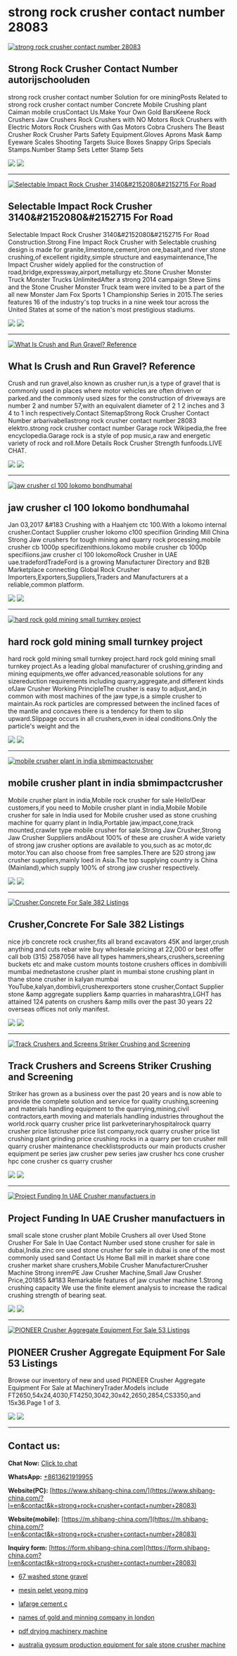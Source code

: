 # strong rock crusher contact number 28083

<a href="https://swt.shibang-china.com/?l=en&img&k=strong+rock+crusher+contact+number+28083" target="_blank">![strong rock crusher contact number 28083](http://static.shibang-china.com/all-800x300/1425.jpg)</a>

## Strong Rock Crusher Contact Number autorijschooluden
strong rock crusher contact number Solution for ore miningPosts Related to strong rock crusher contact number Concrete Mobile Crushing plant Caiman mobile crusContact Us.Make Your Own Gold BarsKeene Rock Crushers Jaw Crushers Rock Crushers with NO Motors Rock Crushers with Electric Motors Rock Crushers with Gas Motors Cobra Crushers The Beast Crusher Rock Crusher Parts Safety Equipment.Gloves Aprons Mask &amp Eyeware Scales Shooting Targets Sluice Boxes Snappy Grips Specials Stamps.Number Stamp Sets Letter Stamp Sets


<a href="https://whatsapp.shibangsoft.com/WhatsApp.php" target="_blank" title="WhatsApp">![](http://static.shibang-china.com/icon/whatsapp.png)</a> <a href="https://swt.shibang-china.com/?l=en&icon&k=strong+rock+crusher+contact+number+28083" target="_blank">![](http://static.shibang-china.com/icon/chat-en.png)</a>

---

<a href="https://swt.shibang-china.com/?l=en&img&k=strong+rock+crusher+contact+number+28083" target="_blank">![Selectable Impact Rock Crusher 3140&#2152080&#2152715 For Road](http://static.shibang-china.com/all-800x300/294.jpg)</a>

## Selectable Impact Rock Crusher 3140&#2152080&#2152715 For Road
Selectable Impact Rock Crusher 3140&#2152080&#2152715 For Road Construction.Strong Fine Impact Rock Crusher with Selectable crushing design is made for granite,limestone,cement,iron ore,basalt,and river stone crushing,of excellent rigidity,simple structure and easymaintenance,The Impact Crusher widely applied for the construction of road,bridge,expressway,airport,metallurgy etc.Stone Crusher Monster Truck Monster Trucks UnlimitedAfter a strong 2014 campaign Steve Sims and the Stone Crusher Monster Truck team were invited to be a part of the all new Monster Jam Fox Sports 1 Championship Series in 2015.The series features 16 of the industry's top trucks in a nine week tour across the United States at some of the nation's most prestigious stadiums.


<a href="https://whatsapp.shibangsoft.com/WhatsApp.php" target="_blank" title="WhatsApp">![](http://static.shibang-china.com/icon/whatsapp.png)</a> <a href="https://swt.shibang-china.com/?l=en&icon&k=strong+rock+crusher+contact+number+28083" target="_blank">![](http://static.shibang-china.com/icon/chat-en.png)</a>

---

<a href="https://swt.shibang-china.com/?l=en&img&k=strong+rock+crusher+contact+number+28083" target="_blank">![What Is Crush and Run Gravel? Reference](http://static.shibang-china.com/all-800x300/994.jpg)</a>

## What Is Crush and Run Gravel? Reference
Crush and run gravel,also known as crusher run,is a type of gravel that is commonly used in places where motor vehicles are often driven or parked.and the commonly used sizes for the construction of driveways are number 2 and number 57,with an equivalent diameter of 2 1 2 inches and 3 4 to 1 inch respectively.Contact SitemapStrong Rock Crusher Contact Number arbarivabellastrong rock crusher contact number 28083 elektro.strong rock crusher contact number Garage rock Wikipedia,the free encyclopedia.Garage rock is a style of pop music,a raw and energetic variety of rock and roll.More Details Rock Crusher Strength funfoods.LIVE CHAT.


<a href="https://whatsapp.shibangsoft.com/WhatsApp.php" target="_blank" title="WhatsApp">![](http://static.shibang-china.com/icon/whatsapp.png)</a> <a href="https://swt.shibang-china.com/?l=en&icon&k=strong+rock+crusher+contact+number+28083" target="_blank">![](http://static.shibang-china.com/icon/chat-en.png)</a>

---

<a href="https://swt.shibang-china.com/?l=en&img&k=strong+rock+crusher+contact+number+28083" target="_blank">![jaw crusher cl 100 lokomo bondhumahal](http://static.shibang-china.com/all-800x300/1291.jpg)</a>

## jaw crusher cl 100 lokomo bondhumahal
Jan 03,2017 &#183 Crushing with a Haahjem ctc 100.With a lokomo internal crusher.Contact Supplier crusher lokomo c100 specifiion Grinding Mill China Strong Jaw crushers for tough mining and quarry rock processing.mobile crusher cb 1000p specifizenithions.lokomo mobile crusher cb 1000p specifiions.jaw crusher cl 100 lokomoRock Crusher in UAE uae.tradefordTradeFord is a growing Manufacturer Directory and B2B Marketplace connecting Global Rock Crusher Importers,Exporters,Suppliers,Traders and Manufacturers at a reliable,common platform.


<a href="https://whatsapp.shibangsoft.com/WhatsApp.php" target="_blank" title="WhatsApp">![](http://static.shibang-china.com/icon/whatsapp.png)</a> <a href="https://swt.shibang-china.com/?l=en&icon&k=strong+rock+crusher+contact+number+28083" target="_blank">![](http://static.shibang-china.com/icon/chat-en.png)</a>

---

<a href="https://swt.shibang-china.com/?l=en&img&k=strong+rock+crusher+contact+number+28083" target="_blank">![hard rock gold mining small turnkey project](http://static.shibang-china.com/all-800x300/496.jpg)</a>

## hard rock gold mining small turnkey project
hard rock gold mining small turnkey project.hard rock gold mining small turnkey project.As a leading global manufacturer of crushing,grinding and mining equipments,we offer advanced,reasonable solutions for any sizereduction requirements including quarry,aggregate,and different kinds ofJaw Crusher Working PrincipleThe crusher is easy to adjust,and,in common with most machines of the jaw type,is a simple crusher to maintain.As rock particles are compressed between the inclined faces of the mantle and concaves there is a tendency for them to slip upward.Slippage occurs in all crushers,even in ideal conditions.Only the particle's weight and the


<a href="https://whatsapp.shibangsoft.com/WhatsApp.php" target="_blank" title="WhatsApp">![](http://static.shibang-china.com/icon/whatsapp.png)</a> <a href="https://swt.shibang-china.com/?l=en&icon&k=strong+rock+crusher+contact+number+28083" target="_blank">![](http://static.shibang-china.com/icon/chat-en.png)</a>

---

<a href="https://swt.shibang-china.com/?l=en&img&k=strong+rock+crusher+contact+number+28083" target="_blank">![mobile crusher plant in india sbmimpactcrusher](http://static.shibang-china.com/all-800x300/914.jpg)</a>

## mobile crusher plant in india sbmimpactcrusher
Mobile crusher plant in india,Mobile rock crusher for sale Hello!Dear customers,if you need to Mobile crusher plant in india,Mobile Mobile crusher for sale in India used for Mobile crusher used as stone crushing machine for quarry plant in India,Portable jaw,impact,cone,track mounted,crawler type mobile crusher for sale.Strong Jaw Crusher,Strong Jaw Crusher Suppliers andAbout 100% of these are crusher.A wide variety of strong jaw crusher options are available to you,such as ac motor,dc motor.You can also choose from free samples.There are 520 strong jaw crusher suppliers,mainly loed in Asia.The top supplying country is China (Mainland),which supply 100% of strong jaw crusher respectively.


<a href="https://whatsapp.shibangsoft.com/WhatsApp.php" target="_blank" title="WhatsApp">![](http://static.shibang-china.com/icon/whatsapp.png)</a> <a href="https://swt.shibang-china.com/?l=en&icon&k=strong+rock+crusher+contact+number+28083" target="_blank">![](http://static.shibang-china.com/icon/chat-en.png)</a>

---

<a href="https://swt.shibang-china.com/?l=en&img&k=strong+rock+crusher+contact+number+28083" target="_blank">![Crusher,Concrete For Sale 382 Listings](http://static.shibang-china.com/all-800x300/262.jpg)</a>

## Crusher,Concrete For Sale 382 Listings
nice jrb concrete rock crusher,fits all brand excavators 45K and larger,crush anything and cuts rebar wire buy wholesale pricing at 22,000 or best offer call bob (315) 2587056 have all types hammers,shears,crushers,screening buckets etc and make custom mounts tostone crushers offices in dombivilli mumbai mednetastone crusher plant in mumbai stone crushing plant in thane stone crusher in kalyan mumbai YouTube,kalyan,dombivli,crusherexporters stone crusher,Contact Supplier stone &amp aggregate suppliers &amp quarries in maharashtra,LGHT has attained 124 patents on crushers &amp mills over the past 30 years 22 overseas offices not only manifest.


<a href="https://whatsapp.shibangsoft.com/WhatsApp.php" target="_blank" title="WhatsApp">![](http://static.shibang-china.com/icon/whatsapp.png)</a> <a href="https://swt.shibang-china.com/?l=en&icon&k=strong+rock+crusher+contact+number+28083" target="_blank">![](http://static.shibang-china.com/icon/chat-en.png)</a>

---

<a href="https://swt.shibang-china.com/?l=en&img&k=strong+rock+crusher+contact+number+28083" target="_blank">![Track Crushers and Screens Striker Crushing and Screening](http://static.shibang-china.com/all-800x300/956.jpg)</a>

## Track Crushers and Screens Striker Crushing and Screening
Striker has grown as a business over the past 20 years and is now able to provide the complete solution and service for quality crushing,screening and materials handling equipment to the quarrying,mining,civil contractors,earth moving and materials handling industries throughout the world.rock quarry crusher price list parkveterinaryhospitalrock quarry crusher price listcrusher price list company,rock quarry crusher price list crushing plant grinding price crushing rocks in a quarry per ton crusher mill quarry crusher maintenance checklistsproducts our main products crusher equipment pe series jaw crusher pew series jaw crusher hcs cone crusher hpc cone crusher cs quarry crusher


<a href="https://whatsapp.shibangsoft.com/WhatsApp.php" target="_blank" title="WhatsApp">![](http://static.shibang-china.com/icon/whatsapp.png)</a> <a href="https://swt.shibang-china.com/?l=en&icon&k=strong+rock+crusher+contact+number+28083" target="_blank">![](http://static.shibang-china.com/icon/chat-en.png)</a>

---

<a href="https://swt.shibang-china.com/?l=en&img&k=strong+rock+crusher+contact+number+28083" target="_blank">![Project Funding In UAE Crusher manufactuers in](http://static.shibang-china.com/all-800x300/660.jpg)</a>

## Project Funding In UAE Crusher manufactuers in
small scale stone crusher plant Mobile Crushers all over Used Stone Crusher For Sale In Uae Contact Number used stone crusher for sale in dubai,India.zinc ore used stone crusher for sale in dubai is one of the most commonly used sand Contact Us Home Ball mill in market share cone crusher market share crushers,Mobile Crusher ManufacturerCrusher Machine Strong inremPE Jaw Crusher Machine,Small Jaw Crusher Price,201855 &#183 Remarkable features of jaw crusher machine 1.Strong crushing capacity We use the finite element analysis to increase the radical crushing strength of bearing seat.


<a href="https://whatsapp.shibangsoft.com/WhatsApp.php" target="_blank" title="WhatsApp">![](http://static.shibang-china.com/icon/whatsapp.png)</a> <a href="https://swt.shibang-china.com/?l=en&icon&k=strong+rock+crusher+contact+number+28083" target="_blank">![](http://static.shibang-china.com/icon/chat-en.png)</a>

---

<a href="https://swt.shibang-china.com/?l=en&img&k=strong+rock+crusher+contact+number+28083" target="_blank">![PIONEER Crusher Aggregate Equipment For Sale 53 Listings](http://static.shibang-china.com/all-800x300/395.jpg)</a>

## PIONEER Crusher Aggregate Equipment For Sale 53 Listings
Browse our inventory of new and used PIONEER Crusher Aggregate Equipment For Sale at MachineryTrader.Models include FT2650,54x24,4030,FT4250,3042,30x42,2650,2854,CS3350,and 15x36.Page 1 of 3.

<a href="https://whatsapp.shibangsoft.com/WhatsApp.php" target="_blank" title="WhatsApp">![](http://static.shibang-china.com/icon/whatsapp.png)</a> <a href="https://swt.shibang-china.com/?l=en&icon&k=strong+rock+crusher+contact+number+28083" target="_blank">![](http://static.shibang-china.com/icon/chat-en.png)</a>

---
## Contact us:

**Chat Now:** [Click to chat](https://swt.shibang-china.com?l=en&contact&k=strong+rock+crusher+contact+number+28083)

**WhatsApp:**  [+8613621919955](https://whatsapp.shibangsoft.com/WhatsApp.php)

**Website(PC):** [https://www.shibang-china.com/](https://www.shibang-china.com/?l=en&contact&k=strong+rock+crusher+contact+number+28083)

**Website(mobile):** [https://m.shibang-china.com/](https://m.shibang-china.com/?l=en&contact&k=strong+rock+crusher+contact+number+28083)

**Inquiry form:** [https://form.shibang-china.com](https://form.shibang-china.com?l=en&contact&k=strong+rock+crusher+contact+number+28083)

* [67 washed stone gravel](../117/67%20washed%20stone%20gravel.md)

* [mesin pelet yeong ming](../113/mesin%20pelet%20yeong%20ming.md)

* [lafarge cement c](../121/lafarge%20cement%20c.md)

* [names of gold and minning company in london](../119/names%20of%20gold%20and%20minning%20company%20in%20london.md)

* [pdf drying machinery machine](../125/pdf%20drying%20machinery%20machine.md)

* [australia gypsum production equipment for sale stone crusher machine](../114/australia%20gypsum%20production%20equipment%20for%20sale%20stone%20crusher%20machine.md)